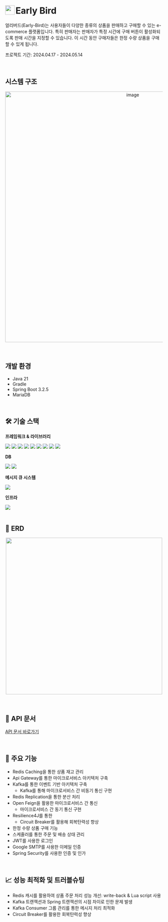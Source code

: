 <img src="https://github.com/wl2258/early-bird/assets/77067383/6cc5787a-36fa-4122-91c6-ea037d0af7fb" width="30" height="auto" align="left" /> 
<span style="margin-left: 10px;"><h1>Early Bird</h1></span>

얼리버드(Early-Bird)는 사용자들이 다양한 종류의 상품을 판매하고 구매할 수 있는 e-commerce 플랫폼입니다. 특히 판매자는 판매자가 특정 시간에 구매 버튼이 활성화되도록 판매 시간을 지정할 수 있습니다. 이 시간 동안 구매자들은 한정 수량 상품을 구매할 수 있게 됩니다.

프로젝트 기간: 2024.04.17 - 2024.05.14

<br>

## 시스템 구조
<p align="center">
    <img width="800" alt="image" src="https://github.com/wl2258/early-bird/assets/77067383/a145d58e-9f60-4413-845d-770f23d3ee53">
</p>

<br>

## 개발 환경
- Java 21
- Gradle
- Spring Boot 3.2.5
- MariaDB
  
<br>

## 🛠 기술 스택
**프레임워크 & 라이브러리**
<div>
    <img src="https://img.shields.io/badge/Spring Boot-6DB33F?style=for-the-badge&logo=Spring Boot&logoColor=white"/>
    <img src="https://img.shields.io/badge/Spring Security-6DB33F?style=for-the-badge&logo=Spring Security&logoColor=white"/>
    <img src="https://img.shields.io/badge/Spring Cloud Gateway-6DB33F?style=for-the-badge&logo=Spring Cloud Gateway&logoColor=white"/>
    <img src="https://img.shields.io/badge/Spring Cloud Netflix Eureka-6DB33F?style=for-the-badge&logo=Spring Cloud Netflix Eureka&logoColor=white"/>
    <img src="https://img.shields.io/badge/Spring Cloud Bus-6DB33F?style=for-the-badge&logo=Spring Cloud Bus&logoColor=white"/>
    <img src="https://img.shields.io/badge/Spring Cloud OpenFeign-6DB33F?style=for-the-badge&logo=OpenFeign&logoColor=white"/>
    <img src="https://img.shields.io/badge/Spring Cloud Circuit Breaker-6DB33F?style=for-the-badge&logo=CircuitBreaker&logoColor=white"/>
    <img src="https://img.shields.io/badge/Hibernate-59666C?style=for-the-badge&logo=Hibernate&logoColor=white"/>
    <img src="https://img.shields.io/badge/QueryDSL-59666C?style=for-the-badge&logo=QueryDSL&logoColor=white"/>
</div>

**DB**
<div>
    <img src="https://img.shields.io/badge/Redis-DC382D?style=for-the-badge&logo=redis&logoColor=white"/>
    <img src="https://img.shields.io/badge/MariaDB-003545?style=for-the-badge&logo=mariadb&logoColor=white"/>
</div>

**메시지 큐 시스템**
<div>
    <img src="https://img.shields.io/badge/Apache Kafka-231F20?style=for-the-badge&logo=Apache Kafka&logoColor=white"/>
</div>

**인프라**
<div>
    <img src="https://img.shields.io/badge/Docker-2496ED?style=for-the-badge&logo=Docker&logoColor=white"/>
</div>

<br>

## 📌 ERD
<p align="center">
  <img src="https://github.com/wl2258/early-bird/assets/77067383/28379645-6ea6-49ab-8c25-54b6c0166ac9" width="500" />
</p>

<br>

## 📜 API 문서
[API 문서 바로가기](https://documenter.getpostman.com/view/19468204/2sA3JRaf81)

<br>

## 🌟 주요 기능
- Redis Caching을 통한 상품 재고 관리
- Api Gateway를 통한 마이크로서비스 아키텍처 구축
- Kafka를 통한 이벤트 기반 아키텍처 구축
  - Kafka를 통해 마이크로서비스 간 비동기 통신 구현
- Redis Replication을 통한 분산 처리
- Open Feign을 활용한 마이크로서비스 간 통신
  - 마이크로서비스 간 동기 통신 구현 
- Resilience4J를 통한
  - Circuit Breaker를 활용해 회복탄력성 향상
- 한정 수량 상품 구매 기능
- 스케줄러를 통한 주문 및 배송 상태 관리
- JWT를 사용한 로그인
- Google SMTP를 사용한 이메일 인증
- Spring Security를 사용한 인증 및 인가
  
<br>

## 📈 성능 최적화 및 트러블슈팅
- Redis 캐시를 활용하여 상품 주문 처리 성능 개선: write-back & Lua script 사용
- Kafka 트랜잭션과 Spring 트랜잭션의 시점 차이로 인한 문제 발생
- Kafka Consumer 그룹 관리를 통한 메시지 처리 최적화
- Circuit Breaker를 활용한 회복탄력성 향상
